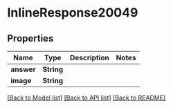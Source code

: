 # InlineResponse20049

## Properties

Name | Type | Description | Notes
------------ | ------------- | ------------- | -------------
**answer** | **String** |  | 
**image** | **String** |  | 

[[Back to Model list]](../README.md#documentation-for-models) [[Back to API list]](../README.md#documentation-for-api-endpoints) [[Back to README]](../README.md)



